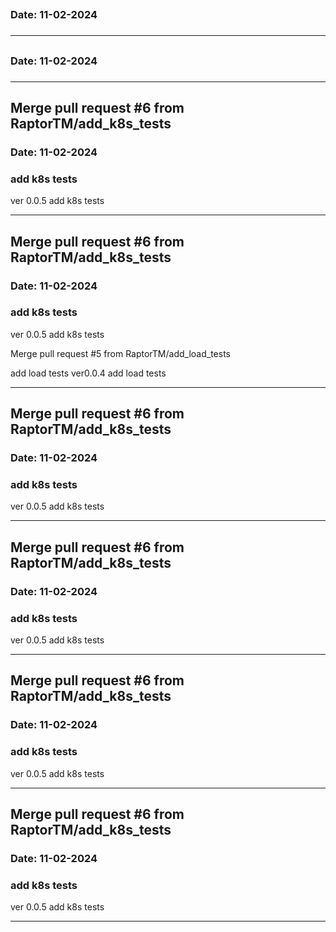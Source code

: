 
## 
### Date: 11-02-2024
### 
***

## 
### Date: 11-02-2024
### 
***

## Merge pull request #6 from RaptorTM/add_k8s_tests
### Date: 11-02-2024
### add k8s tests
ver 0.0.5
add k8s tests
***

## Merge pull request #6 from RaptorTM/add_k8s_tests
### Date: 11-02-2024
### add k8s tests
ver 0.0.5
add k8s tests

Merge pull request #5 from RaptorTM/add_load_tests

add load tests
ver0.0.4
add load tests
***

## Merge pull request #6 from RaptorTM/add_k8s_tests
### Date: 11-02-2024
### add k8s tests
ver 0.0.5
add k8s tests
***

## Merge pull request #6 from RaptorTM/add_k8s_tests
### Date: 11-02-2024
### add k8s tests
ver 0.0.5
add k8s tests
***

## Merge pull request #6 from RaptorTM/add_k8s_tests
### Date: 11-02-2024
### add k8s tests
ver 0.0.5
add k8s tests
***

## Merge pull request #6 from RaptorTM/add_k8s_tests
### Date: 11-02-2024
### add k8s tests
ver 0.0.5
add k8s tests
***
